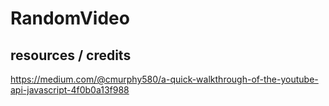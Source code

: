 # RandomVideo


## resources / credits
https://medium.com/@cmurphy580/a-quick-walkthrough-of-the-youtube-api-javascript-4f0b0a13f988